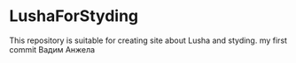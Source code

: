 # LushaForStyding
This repository is suitable for creating site about Lusha and styding.
my first commit
Вадим
Анжела 